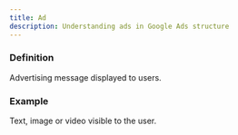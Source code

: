 ```yaml
---
title: Ad
description: Understanding ads in Google Ads structure
---
```


### Definition
Advertising message displayed to users.

### Example
Text, image or video visible to the user.